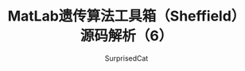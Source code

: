 ---
layout: post
title:  "MatLab遗传算法工具箱（Sheffield）源码解析（6）"
categories: Algorithm
tags:  Algorithm Matlab
author: SurprisedCat
---